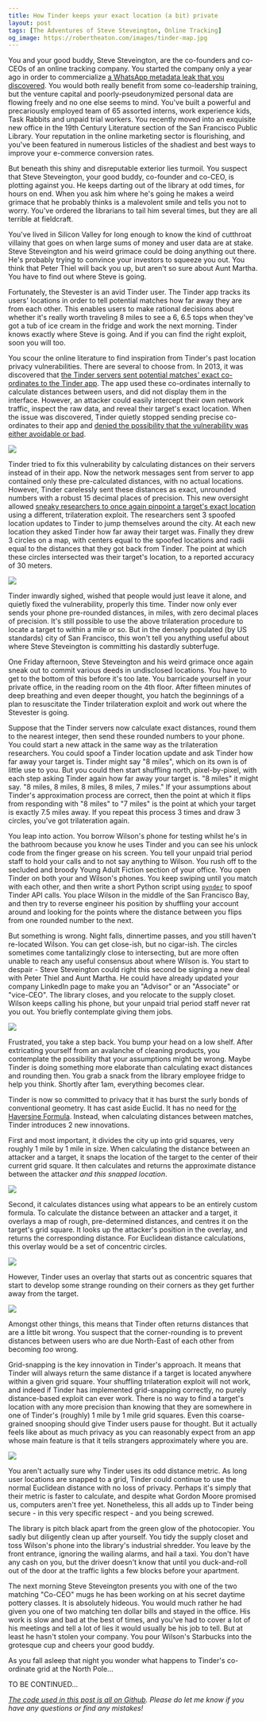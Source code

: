 ```yaml
---
title: How Tinder keeps your exact location (a bit) private
layout: post
tags: [The Adventures of Steve Steveington, Online Tracking]
og_image: https://robertheaton.com/images/tinder-map.jpg
---
```

You and your good buddy, Steve Steveington, are the co-founders and co-CEOs of an online tracking company. You started the company only a year ago in order to commercialize [a WhatsApp metadata leak that you discovered](/2017/10/09/tracking-friends-and-strangers-using-whatsapp/). You would both really benefit from some co-leadership training, but the venture capital and poorly-pseudonymized personal data are flowing freely and no one else seems to mind. You've built a powerful and precariously employed team of 65 assorted interns, work experience kids, Task Rabbits and unpaid trial workers. You recently moved into an exquisite new office in the 19th Century Literature section of the San Francisco Public Library. Your reputation in the online marketing sector is flourishing, and you've been featured in numerous listicles of the shadiest and best ways to improve your e-commerce conversion rates.

But beneath this shiny and disreputable exterior lies turmoil. You suspect that Steve Steveington, your good buddy, co-founder and co-CEO, is plotting against you. He keeps darting out of the library at odd times, for hours on end. When you ask him where he's going he makes a weird grimace that he probably thinks is a malevolent smile and tells you not to worry. You've ordered the librarians to tail him several times, but they are all terrible at fieldcraft.

You've lived in Silicon Valley for long enough to know the kind of cutthroat villainy that goes on when large sums of money and user data are at stake. Steve Steveington and his weird grimace could be doing anything out there. He's probably trying to convince your investors to squeeze you out. You think that Peter Thiel will back you up, but aren't so sure about Aunt Martha. You have to find out where Steve is going.

Fortunately, the Stevester is an avid Tinder user. The Tinder app tracks its users' locations in order to tell potential matches how far away they are from each other. This enables users to make rational decisions about whether it's really worth traveling 8 miles to see a 6, 6.5 tops when they've got a tub of ice cream in the fridge and work the next morning. Tinder knows exactly where Steve is going. And if you can find the right exploit, soon you will too.

You scour the online literature to find inspiration from Tinder's past location privacy vulnerabilities. There are several to choose from. In 2013, it was discovered that [the Tinder servers sent potential matches' exact co-ordinates to the Tinder app](https://qz.com/106731/tinder-exposed-users-locations/). The app used these co-ordinates internally to calculate distances between users, and did not display them in the interface. However, an attacker could easily intercept their own network traffic, inspect the raw data, and reveal their target's exact location. When the issue was discovered, Tinder quietly stopped sending precise co-ordinates to their app and [denied the possibility that the vulnerability was either avoidable or bad](https://qz.com/106731/tinder-exposed-users-locations/).

<img src="/images/tinder-json.jpg" />

Tinder tried to fix this vulnerability by calculating distances on their servers instead of in their app. Now the network messages sent from server to app contained only these pre-calculated distances, with no actual locations. However, Tinder carelessly sent these distances as exact, unrounded numbers with a robust 15 decimal places of precision. This new oversight allowed [sneaky researchers to once again pinpoint a target's exact location](http://blog.includesecurity.com/2014/02/how-i-was-able-to-track-location-of-any.html) using a different, trilateration exploit. The researchers sent 3 spoofed location updates to Tinder to jump themselves around the city. At each new location they asked Tinder how far away their target was. Finally they drew 3 circles on a map, with centers equal to the spoofed locations and radii equal to the distances that they got back from Tinder. The point at which these circles intersected was their target's location, to a reported accuracy of 30 meters.

<img src="/images/tinder-trilateration.jpg" />

Tinder inwardly sighed, wished that people would just leave it alone, and quietly fixed the vulnerability, properly this time. Tinder now only ever sends your phone pre-rounded distances, in miles, with zero decimal places of precision. It's still possible to use the above trilateration procedure to locate a target to within a mile or so. But in the densely populated (by US standards) city of San Francisco, this won't tell you anything useful about where Steve Steveington is committing his dastardly subterfuge.

One Friday afternoon, Steve Steveington and his weird grimace once again sneak out to commit various deeds in undisclosed locations. You have to get to the bottom of this before it's too late. You barricade yourself in your private office, in the reading room on the 4th floor. After fifteen minutes of deep breathing and even deeper thought, you hatch the beginnings of a plan to resuscitate the Tinder trilateration exploit and work out where the Stevester is going.

Suppose that the Tinder servers now calculate exact distances, round them to the nearest integer, then send these rounded numbers to your phone. You could start a new attack in the same way as the trilateration researchers. You could spoof a Tinder location update and ask Tinder how far away your target is. Tinder might say "8 miles", which on its own is of little use to you. But you could then start shuffling north, pixel-by-pixel, with each step asking Tinder again how far away your target is. "8 miles" it might say. "8 miles, 8 miles, 8 miles, 8 miles, 7 miles." If your assumptions about Tinder's approximation process are correct, then the point at which it flips from responding with "8 miles" to "7 miles" is the point at which your target is exactly 7.5 miles away. If you repeat this process 3 times and draw 3 circles, you've got trilateration again.

You leap into action. You borrow Wilson's phone for testing whilst he's in the bathroom because you know he uses Tinder and you can see his unlock code from the finger grease on his screen. You tell your unpaid trial period staff to hold your calls and to not say anything to Wilson. You rush off to the secluded and broody Young Adult Fiction section of your office. You open Tinder on both your and Wilson's phones. You keep swiping until you match with each other, and then write a short Python script using [`pynder`](https://github.com/charliewolf/pynder) to spoof Tinder API calls. You place Wilson in the middle of the San Francisco Bay, and then try to reverse engineer his position by shuffling your account around and looking for the points where the distance between you flips from one rounded number to the next.

But something is wrong. Night falls, dinnertime passes, and you still haven't re-located Wilson. You can get close-ish, but no cigar-ish. The circles sometimes come tantalizingly close to intersecting, but are more often unable to reach any useful consensus about where Wilson is. You start to despair - Steve Steveington could right this second be signing a new deal with Peter Thiel and Aunt Martha. He could have already updated your company LinkedIn page to make you an "Advisor" or an "Associate" or "vice-CEO". The library closes, and you relocate to the supply closet. Wilson keeps calling his phone, but your unpaid trial period staff never rat you out. You briefly contemplate giving them jobs.

<img src="/images/tinder-trilateration-fail.jpg" />

Frustrated, you take a step back. You bump your head on a low shelf. After extricating yourself from an avalanche of cleaning products, you contemplate the possibility that your assumptions might be wrong. Maybe Tinder is doing something more elaborate than calculating exact distances and rounding then. You grab a snack from the library employee fridge to help you think. Shortly after 1am, everything becomes clear.

Tinder is now so committed to privacy that it has burst the surly bonds of conventional geometry. It has cast aside Euclid. It has no need for [the Haversine Formula](https://en.wikipedia.org/wiki/Haversine_formula). Instead, when calculating distances between matches, Tinder introduces 2 new innovations.

First and most important, it divides the city up into grid squares, very roughly 1 mile by 1 mile in size. When calculating the distance between an attacker and a target, it snaps the location of the target to the center of their current grid square. It then calculates and returns the approximate distance between the attacker *and this snapped location*.

<img src="/images/tinder-grid-snap.jpg" />

Second, it calculates distances using what appears to be an entirely custom formula. To calculate the distance between an attacker and a target, it overlays a map of rough, pre-determined distances, and centres it on the target's grid square. It looks up the attacker's position in the overlay, and returns the corresponding distance. For Euclidean distance calculations, this overlay would be a set of concentric circles.

<img src="/images/tinder-circles.jpg" />

However, Tinder uses an overlay that starts out as concentric squares that start to develop some strange rounding on their corners as they get further away from the target.

<img src="/images/tinder-squares.jpg" />

Amongst other things, this means that Tinder often returns distances that are a little bit wrong. You suspect that the corner-rounding is to prevent distances between users who are due North-East of each other from becoming *too* wrong.

Grid-snapping is the key innovation in Tinder's approach. It means that Tinder will always return the same distance if a target is located anywhere within a given grid square. Your shuffling trilateration exploit will not work, and indeed if Tinder has implemented grid-snapping correctly, no purely distance-based exploit can ever work. There is no way to find a target's location with any more precision than knowing that they are somewhere in one of Tinder's (roughly) 1 mile by 1 mile grid squares. Even this coarse-grained snooping should give Tinder users pause for thought. But it actually feels like about as much privacy as you can reasonably expect from an app whose main feature is that it tells strangers approximately where you are.

<img src="/images/tinder-map.jpg" />

You aren't actually sure why Tinder uses its odd distance metric. As long user locations are snapped to a grid, Tinder could continue to use the normal Euclidean distance with no loss of privacy. Perhaps it's simply that their metric is faster to calculate, and despite what Gordon Moore promised us, computers aren't free yet. Nonetheless, this all adds up to Tinder being secure - in this very specific respect - and you being screwed.

The library is pitch black apart from the green glow of the photocopier. You sadly but diligently clean up after yourself. You tidy the supply closet and toss Wilson's phone into the library's industrial shredder. You leave by the front entrance, ignoring the wailing alarms, and hail a taxi. You don't have any cash on you, but the driver doesn't know that until you duck-and-roll out of the door at the traffic lights a few blocks before your apartment.

The next morning Steve Steveington presents you with one of the two matching "Co-CEO" mugs he has been working on at his secret daytime pottery classes. It is absolutely hideous. You would much rather he had given you one of two matching ten dollar bills and stayed in the office. His work is slow and bad at the best of times, and you've had to cover a lot of his meetings and tell a lot of lies it would usually be his job to tell. But at least he hasn't stolen your company. You pour Wilson's Starbucks into the grotesque cup and cheers your good buddy.

As you fall asleep that night you wonder what happens to Tinder's co-ordinate grid at the North Pole...

TO BE CONTINUED...

*[The code used in this post is all on Github](https://github.com/robert/tinder-locations). Please do let me know if you have any questions or find any mistakes!*
